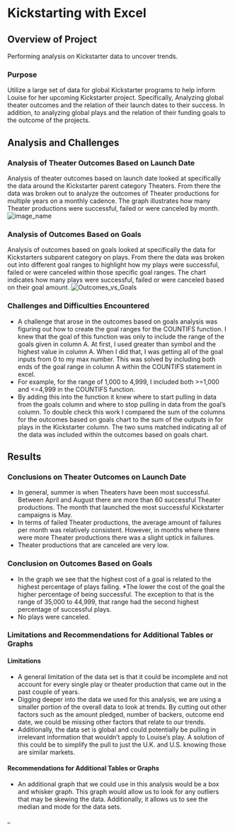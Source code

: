 # Kickstarting with Excel

## **Overview of Project**
Performing analysis on Kickstarter data to uncover trends.
### Purpose
Utilize a large set of data for global Kickstarter programs to help inform Louise for her upcoming Kickstarter project. Specifically, Analyzing global theater outcomes and the relation of their launch dates to their success. In addition, to analyzing global plays and the relation of their funding goals to the outcome of the projects. 
## **Analysis and Challenges** 
### Analysis of Theater Outcomes Based on Launch Date
Analysis of theater outcomes based on launch date looked at specifically the data around the Kickstarter parent category Theaters. From there the data was broken out to analyze the outcomes of Theater productions for multiple years on a monthly cadence. The graph illustrates how many Theater productions were successful, failed or were canceled by month.  
![image_name](path/to/image_name.png)
### Analysis of Outcomes Based on Goals
Analysis of outcomes based on goals looked at specifically the data for Kickstarters subparent category on plays. From there the data was broken out into different goal ranges to highlight how my plays were successful, failed or were canceled within those specific goal ranges. The chart indicates how many plays were successful, failed or were canceled based on their goal amount. 
![Outcomes_vs_Goals](path/to/Outcomes_vs_Goals.png)
### Challenges and Difficulties Encountered 
* A challenge that arose in the outcomes based on goals analysis was figuring out how to create the goal ranges for the COUNTIFS function. I knew that the goal of this function was only to include the range of the goals given in column A. At first, I used greater than symbol and the highest value in column A. When I did that, I was getting all of the goal inputs from 0 to my max number. This was solved by including both ends of the goal range in column A within the COUNTIFS statement in excel. 
* For example, for the range of 1,000 to 4,999, I included both >=1,000 and <=4,999 in the COUNTIFS function.
* By adding this into the function it knew where to start pulling in data from the goals column and where to stop pulling in data from the goal’s column. To double check this work I compared the sum of the columns for the outcomes based on goals chart to the sum of the outputs in for plays in the Kickstarter column. The two sums matched indicating all of the data was included within the outcomes based on goals chart.
## **Results** 
### Conclusions on Theater Outcomes on Launch Date
* In general, summer is when Theaters have been most successful. Between April and August there are more than 60 successful Theater productions. The month that launched the most successful Kickstarter campaigns is May. 
* In terms of failed Theater productions, the average amount of failures per month was relatively consistent. However, in months where there were more Theater productions there was a slight uptick in failures. 
* Theater productions that are canceled are very low. 
### Conclusion on Outcomes Based on Goals
* In the graph we see that the highest cost of a goal is related to the highest percentage of plays failing. *The lower the cost of the goal the higher percentage of being successful. The exception to that is the range of 35,000 to 44,999, that range had the second highest percentage of successful plays.  
* No plays were canceled.
### Limitations and Recommendations for Additional Tables or Graphs 
#### Limitations
* A general limitation of the data set is that it could be incomplete and not account for every single play or theater production that came out in the past couple of years. 
* Digging deeper into the data we used for this analysis, we are using a smaller portion of the overall data to look at trends. By cutting out other factors such as the amount pledged, number of backers, outcome end date, we could be missing other factors that relate to our trends. 
* Additionally, the data set is global and could potentially be pulling in irrelevant information that wouldn’t apply to Louise’s play. A solution of this could be to simplify the pull to just the U.K. and U.S. knowing those are similar markets. 
#### Recommendations for Additional Tables or Graphs
* An additional graph that we could use in this analysis would be a box and whisker graph. This graph would allow us to look for any outliers that may be skewing the data. Additionally, it allows us to see the median and mode for the data sets. 
 
_
